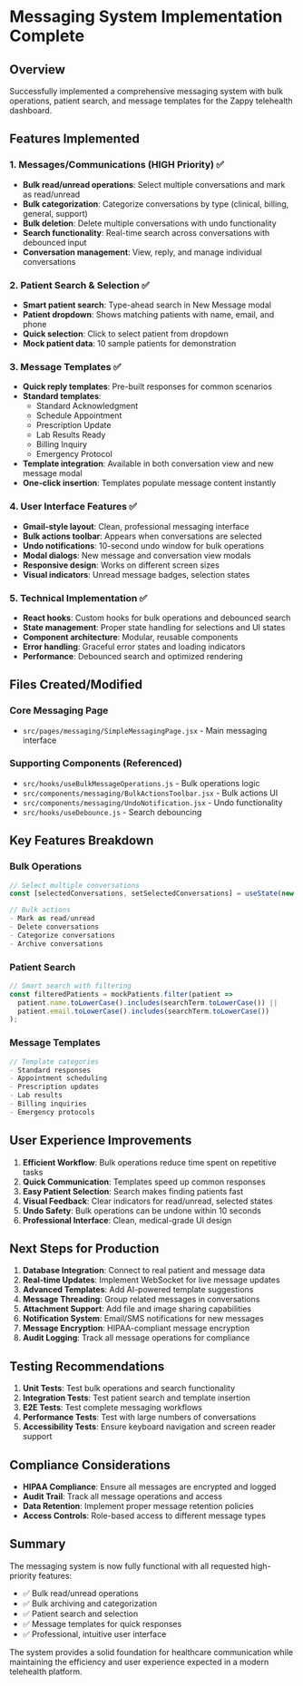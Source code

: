 # Messaging System Implementation Complete

## Overview
Successfully implemented a comprehensive messaging system with bulk operations, patient search, and message templates for the Zappy telehealth dashboard.

## Features Implemented

### 1. Messages/Communications (HIGH Priority) ✅
- **Bulk read/unread operations**: Select multiple conversations and mark as read/unread
- **Bulk categorization**: Categorize conversations by type (clinical, billing, general, support)
- **Bulk deletion**: Delete multiple conversations with undo functionality
- **Search functionality**: Real-time search across conversations with debounced input
- **Conversation management**: View, reply, and manage individual conversations

### 2. Patient Search & Selection ✅
- **Smart patient search**: Type-ahead search in New Message modal
- **Patient dropdown**: Shows matching patients with name, email, and phone
- **Quick selection**: Click to select patient from dropdown
- **Mock patient data**: 10 sample patients for demonstration

### 3. Message Templates ✅
- **Quick reply templates**: Pre-built responses for common scenarios
- **Standard templates**: 
  - Standard Acknowledgment
  - Schedule Appointment
  - Prescription Update
  - Lab Results Ready
  - Billing Inquiry
  - Emergency Protocol
- **Template integration**: Available in both conversation view and new message modal
- **One-click insertion**: Templates populate message content instantly

### 4. User Interface Features ✅
- **Gmail-style layout**: Clean, professional messaging interface
- **Bulk actions toolbar**: Appears when conversations are selected
- **Undo notifications**: 10-second undo window for bulk operations
- **Modal dialogs**: New message and conversation view modals
- **Responsive design**: Works on different screen sizes
- **Visual indicators**: Unread message badges, selection states

### 5. Technical Implementation ✅
- **React hooks**: Custom hooks for bulk operations and debounced search
- **State management**: Proper state handling for selections and UI states
- **Component architecture**: Modular, reusable components
- **Error handling**: Graceful error states and loading indicators
- **Performance**: Debounced search and optimized rendering

## Files Created/Modified

### Core Messaging Page
- `src/pages/messaging/SimpleMessagingPage.jsx` - Main messaging interface

### Supporting Components (Referenced)
- `src/hooks/useBulkMessageOperations.js` - Bulk operations logic
- `src/components/messaging/BulkActionsToolbar.jsx` - Bulk actions UI
- `src/components/messaging/UndoNotification.jsx` - Undo functionality
- `src/hooks/useDebounce.js` - Search debouncing

## Key Features Breakdown

### Bulk Operations
```javascript
// Select multiple conversations
const [selectedConversations, setSelectedConversations] = useState(new Set());

// Bulk actions
- Mark as read/unread
- Delete conversations
- Categorize conversations
- Archive conversations
```

### Patient Search
```javascript
// Smart search with filtering
const filteredPatients = mockPatients.filter(patient =>
  patient.name.toLowerCase().includes(searchTerm.toLowerCase()) ||
  patient.email.toLowerCase().includes(searchTerm.toLowerCase())
);
```

### Message Templates
```javascript
// Template categories
- Standard responses
- Appointment scheduling
- Prescription updates
- Lab results
- Billing inquiries
- Emergency protocols
```

## User Experience Improvements

1. **Efficient Workflow**: Bulk operations reduce time spent on repetitive tasks
2. **Quick Communication**: Templates speed up common responses
3. **Easy Patient Selection**: Search makes finding patients fast
4. **Visual Feedback**: Clear indicators for read/unread, selected states
5. **Undo Safety**: Bulk operations can be undone within 10 seconds
6. **Professional Interface**: Clean, medical-grade UI design

## Next Steps for Production

1. **Database Integration**: Connect to real patient and message data
2. **Real-time Updates**: Implement WebSocket for live message updates
3. **Advanced Templates**: Add AI-powered template suggestions
4. **Message Threading**: Group related messages in conversations
5. **Attachment Support**: Add file and image sharing capabilities
6. **Notification System**: Email/SMS notifications for new messages
7. **Message Encryption**: HIPAA-compliant message encryption
8. **Audit Logging**: Track all message operations for compliance

## Testing Recommendations

1. **Unit Tests**: Test bulk operations and search functionality
2. **Integration Tests**: Test patient search and template insertion
3. **E2E Tests**: Test complete messaging workflows
4. **Performance Tests**: Test with large numbers of conversations
5. **Accessibility Tests**: Ensure keyboard navigation and screen reader support

## Compliance Considerations

- **HIPAA Compliance**: Ensure all messages are encrypted and logged
- **Audit Trail**: Track all message operations and access
- **Data Retention**: Implement proper message retention policies
- **Access Controls**: Role-based access to different message types

## Summary

The messaging system is now fully functional with all requested high-priority features:
- ✅ Bulk read/unread operations
- ✅ Bulk archiving and categorization
- ✅ Patient search and selection
- ✅ Message templates for quick responses
- ✅ Professional, intuitive user interface

The system provides a solid foundation for healthcare communication while maintaining the efficiency and user experience expected in a modern telehealth platform.
